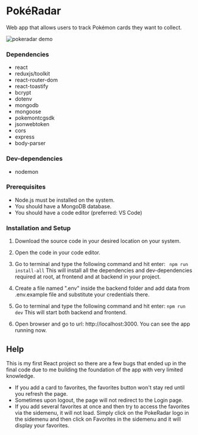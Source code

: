 # PokéRadar

Web app that allows users to track Pokémon cards they want to collect.

![pokeradar demo](https://user-images.githubusercontent.com/57423395/176061663-09ac84f7-a5bc-4c64-b5d9-1796dd3872bf.gif)

### Dependencies

* react
* reduxjs/toolkit
* react-router-dom
* react-toastify
* bcrypt
* dotenv
* mongodb
* mongoose
* pokemontcgsdk
* jsonwebtoken
* cors
* express
* body-parser

### Dev-dependencies
* nodemon

### Prerequisites
* Node.js must be installed on the system.
* You should have a MongoDB database.
* You should have a code editor (preferred: VS Code)

### Installation and Setup

1. Download the source code in your desired location on your system.

2. Open the code in your code editor.

3. Go to terminal and type the following command and hit enter:
``` npm run install-all```
This will install all the dependencies and dev-dependencies required at root, at frontend and at backend in your project.

4. Create a file named ".env" inside the backend folder and add data from .env.example file and substitute your credentials there.

5. Go to terminal and type the following command and hit enter:
```npm run dev```
This will start both backend and frontend.

6. Open browser and go to url: http://localhost:3000. You can see the app running now.

## Help

This is my first React project so there are a few bugs that ended up in the final code due to me building the foundation of the app with very limited knowledge.

* If you add a card to favorites, the favorites button won't stay red until you refresh the page.
* Sometimes upon logout, the page will not redirect to the Login page.
* If you add several favorites at once and then try to access the favorites via the sidemenu, it will not load. Simply click on the PokeRadar logo in the sidemenu and   then click on Favorites in the sidemenu and it will display your favorites.


